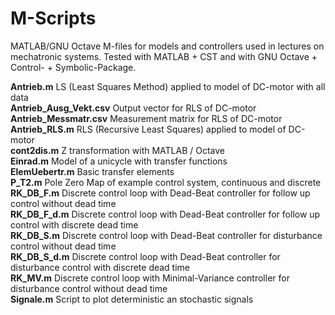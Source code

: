 # M-Scripts
MATLAB/GNU Octave M-files for models and controllers used in lectures on mechatronic systems.
Tested with MATLAB + CST and with GNU Octave + Control- + Symbolic-Package.

**Antrieb.m** LS (Least Squares Method) applied to model of DC-motor with all data  
**Antrieb_Ausg_Vekt.csv** Output vector for RLS of DC-motor  
**Antrieb_Messmatr.csv** Measurement matrix for RLS of DC-motor  
**Antrieb_RLS.m** RLS (Recursive Least Squares) applied to model of DC-motor  
**cont2dis.m** Z transformation with MATLAB / Octave  
**Einrad.m** Model of a unicycle with transfer functions  
**ElemUebertr.m** Basic transfer elements  
**P_T2.m** Pole Zero Map of example control system, continuous and discrete  
**RK_DB_F.m** Discrete control loop with Dead-Beat controller for follow up control without dead time  
**RK_DB_F_d.m** Discrete control loop with Dead-Beat controller for follow up control with discrete dead time  
**RK_DB_S.m** Discrete control loop with Dead-Beat controller for disturbance control without dead time  
**RK_DB_S_d.m** Discrete control loop with Dead-Beat controller for disturbance control with discrete dead time  
**RK_MV.m** Discrete control loop with Minimal-Variance controller for disturbance control without dead time  
**Signale.m** Script to plot deterministic an stochastic signals  
